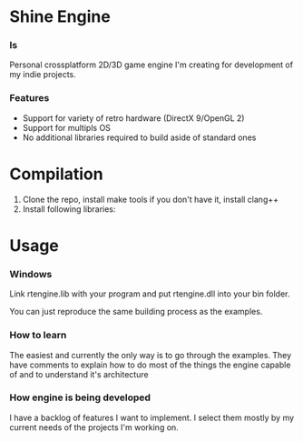 # Shine Engine

### Is

Personal crossplatform 2D/3D game engine I'm creating for development of my indie projects.

### Features

- Support for variety of retro hardware (DirectX 9/OpenGL 2)
- Support for multipls OS
- No additional libraries required to build aside of standard ones

# Compilation

1. Clone the repo, install make tools if you don't have it, install clang++
2. Install following libraries:

# Usage

### Windows

Link rtengine.lib with your program and put rtengine.dll into your bin folder.

You can just reproduce the same building process as the examples.

### How to learn

The easiest and currently the only way is to go through the examples. They have comments to explain how to do most of the things the engine capable of and to understand it's architecture

### How engine is being developed

I have a backlog of features I want to implement. I select them mostly by my current needs of the projects I'm working on.
